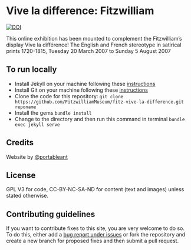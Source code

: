 # Vive la difference: Fitzwilliam

[![DOI](https://zenodo.org/badge/384546988.svg)](https://zenodo.org/badge/latestdoi/384546988)

This online exhibition has been mounted to complement the Fitzwilliam’s display Vive la différence! The English and French stereotype in satirical prints 1720-1815, Tuesday 20 March 2007 to Sunday 5 August 2007

## To run locally

* Install Jekyll on your machine following these [instructions](https://jekyllrb.com/docs/installation/)
* Install Git on your machine following these [instructions](https://git-scm.com/book/en/v2/Getting-Started-Installing-Git)
* Clone the code for this repository:
   `git clone https://github.com/FitzwilliamMuseum/fitz-vive-la-difference.git reponame`
* Install the gems
   `bundle install`
* Change to the directory and then run this command in terminal `bundle exec jekyll serve`


## Credits

Website by [@portableant](https://github.com/portableant)

## License

GPL V3 for code, CC-BY-NC-SA-ND for content (text and images) unless stated otherwise.

## Contributing guidelines

If you want to contribute fixes to this site, you are very welcome to do so. To do this, either add a [bug report under issues](https://github.com/FitzwilliamMuseum/fitz-vive-la-difference/issues) or fork the repository and create a new branch for proposed fixes and then submit a pull request.
